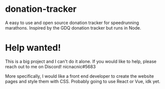 # donation-tracker
A easy to use and open source donation tracker for speedrunning marathons. Inspired by the GDQ donation tracker but runs in Node.

# Help wanted!
This is a big project and I can't do it alone. If you would like to help, please reach out to me on Discord! nicnacnic#5683

More specifically, I would like a front end developer to create the website pages and style them with CSS. Probably going to use React or Vue, idk yet.